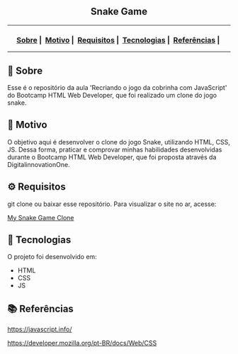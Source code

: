 <h2 align="center">Snake Game</h2>

___




<h3 align="center">
  <a href="#about">Sobre</a>&nbsp;|&nbsp;
  <a href="#reason">Motivo</a>&nbsp;|&nbsp;
  <a href="#requirements">Requisitos</a>&nbsp;|&nbsp;
  <a href="#technologies">Tecnologias</a>&nbsp;|&nbsp;
	<a href="#references">Referências</a>&nbsp;|&nbsp;
</h3>

___


<h2 id="about">🔎 Sobre</h2>

Esse é o repositório da aula 'Recriando o jogo da cobrinha com JavaScript' do Bootcamp HTML Web Developer,  que foi realizado um clone do jogo snake. 

<h2 id="reason">🎯 Motivo</h2>

O objetivo aqui é desenvolver o clone do jogo Snake, utilizando HTML, CSS, JS. Dessa forma, praticar e comprovar minhas habilidades desenvolvidas durante o Bootcamp HTML Web Developer, que foi proposta através da DigitalinnovationOne.

<h2 id="requirements">⚙ Requisitos</h2>

git clone ou baixar esse repositório.
Para visualizar o site no ar, acesse:

<a href="https://ruandias.github.io/snake-the-game/">My Snake Game Clone</a>

<h2 id="technologies">🚀 Tecnologias</h2>

O projeto foi desenvolvido em:

- HTML
- CSS
- JS



<h2 id="references">📚 Referências</h2>

https://javascript.info/

https://developer.mozilla.org/pt-BR/docs/Web/CSS